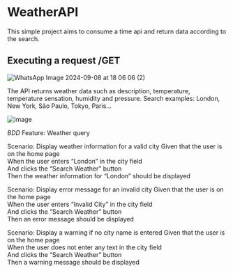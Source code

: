 # WeatherAPI
This simple project aims to consume a time api and return data according to the search. 

## Executing a request /GET

![WhatsApp Image 2024-09-08 at 18 06 06 (2)](https://github.com/user-attachments/assets/58180464-2471-4227-8480-817902ea4445)

The API returns weather data such as description, temperature, temperature sensation, humidity and pressure.
Search examples: London, New York, São Paulo, Tokyo, Paris...

![image](https://github.com/user-attachments/assets/1afbf20e-0168-4469-87a5-40b4b2fe26e8)

*BDD*
Feature: Weather query

  Scenario: Display weather information for a valid city
    Given that the user is on the home page\
    When the user enters “London” in the city field\
    And clicks the “Search Weather” button\
    Then the weather information for “London” should be displayed

  Scenario: Display error message for an invalid city
    Given that the user is on the home page\
    When the user enters “Invalid City” in the city field\
    And clicks the “Search Weather” button\
    Then an error message should be displayed

  Scenario: Display a warning if no city name is entered
    Given that the user is on the home page\
    When the user does not enter any text in the city field\
    And clicks the “Search Weather” button\
    Then a warning message should be displayed






